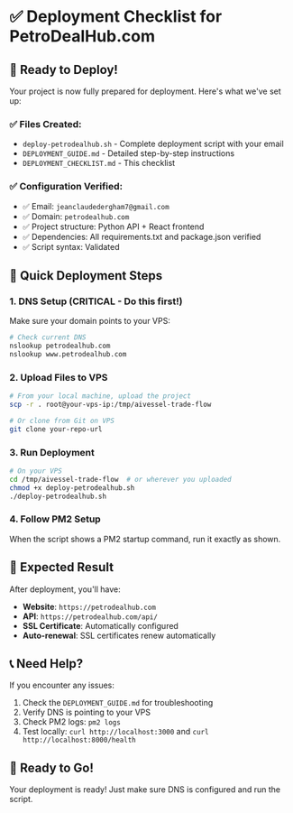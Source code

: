 # ✅ Deployment Checklist for PetroDealHub.com

## 🎯 Ready to Deploy!

Your project is now fully prepared for deployment. Here's what we've set up:

### ✅ Files Created:
- `deploy-petrodealhub.sh` - Complete deployment script with your email
- `DEPLOYMENT_GUIDE.md` - Detailed step-by-step instructions
- `DEPLOYMENT_CHECKLIST.md` - This checklist

### ✅ Configuration Verified:
- ✅ Email: `jeanclaudedergham7@gmail.com`
- ✅ Domain: `petrodealhub.com`
- ✅ Project structure: Python API + React frontend
- ✅ Dependencies: All requirements.txt and package.json verified
- ✅ Script syntax: Validated

## 🚀 Quick Deployment Steps

### 1. DNS Setup (CRITICAL - Do this first!)
Make sure your domain points to your VPS:
```bash
# Check current DNS
nslookup petrodealhub.com
nslookup www.petrodealhub.com
```

### 2. Upload Files to VPS
```bash
# From your local machine, upload the project
scp -r . root@your-vps-ip:/tmp/aivessel-trade-flow

# Or clone from Git on VPS
git clone your-repo-url
```

### 3. Run Deployment
```bash
# On your VPS
cd /tmp/aivessel-trade-flow  # or wherever you uploaded
chmod +x deploy-petrodealhub.sh
./deploy-petrodealhub.sh
```

### 4. Follow PM2 Setup
When the script shows a PM2 startup command, run it exactly as shown.

## 🎉 Expected Result

After deployment, you'll have:
- **Website**: `https://petrodealhub.com`
- **API**: `https://petrodealhub.com/api/`
- **SSL Certificate**: Automatically configured
- **Auto-renewal**: SSL certificates renew automatically

## 📞 Need Help?

If you encounter any issues:
1. Check the `DEPLOYMENT_GUIDE.md` for troubleshooting
2. Verify DNS is pointing to your VPS
3. Check PM2 logs: `pm2 logs`
4. Test locally: `curl http://localhost:3000` and `curl http://localhost:8000/health`

## 🚀 Ready to Go!

Your deployment is ready! Just make sure DNS is configured and run the script.
